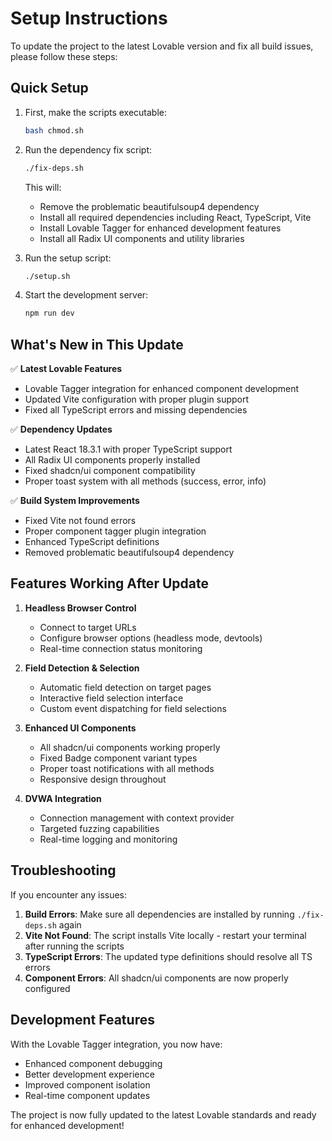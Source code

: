 
# Setup Instructions

To update the project to the latest Lovable version and fix all build issues, please follow these steps:

## Quick Setup

1. First, make the scripts executable:
   ```bash
   bash chmod.sh
   ```

2. Run the dependency fix script:
   ```bash
   ./fix-deps.sh
   ```
   This will:
   - Remove the problematic beautifulsoup4 dependency
   - Install all required dependencies including React, TypeScript, Vite
   - Install Lovable Tagger for enhanced development features
   - Install all Radix UI components and utility libraries
   
3. Run the setup script:
   ```bash
   ./setup.sh
   ```
   
4. Start the development server:
   ```bash
   npm run dev
   ```

## What's New in This Update

✅ **Latest Lovable Features**
- Lovable Tagger integration for enhanced component development
- Updated Vite configuration with proper plugin support
- Fixed all TypeScript errors and missing dependencies

✅ **Dependency Updates**
- Latest React 18.3.1 with proper TypeScript support
- All Radix UI components properly installed
- Fixed shadcn/ui component compatibility
- Proper toast system with all methods (success, error, info)

✅ **Build System Improvements**
- Fixed Vite not found errors
- Proper component tagger plugin integration
- Enhanced TypeScript definitions
- Removed problematic beautifulsoup4 dependency

## Features Working After Update

1. **Headless Browser Control**
   - Connect to target URLs
   - Configure browser options (headless mode, devtools)
   - Real-time connection status monitoring

2. **Field Detection & Selection**
   - Automatic field detection on target pages
   - Interactive field selection interface
   - Custom event dispatching for field selections

3. **Enhanced UI Components**
   - All shadcn/ui components working properly
   - Fixed Badge component variant types
   - Proper toast notifications with all methods
   - Responsive design throughout

4. **DVWA Integration**
   - Connection management with context provider
   - Targeted fuzzing capabilities
   - Real-time logging and monitoring

## Troubleshooting

If you encounter any issues:

1. **Build Errors**: Make sure all dependencies are installed by running `./fix-deps.sh` again
2. **Vite Not Found**: The script installs Vite locally - restart your terminal after running the scripts
3. **TypeScript Errors**: The updated type definitions should resolve all TS errors
4. **Component Errors**: All shadcn/ui components are now properly configured

## Development Features

With the Lovable Tagger integration, you now have:
- Enhanced component debugging
- Better development experience
- Improved component isolation
- Real-time component updates

The project is now fully updated to the latest Lovable standards and ready for enhanced development!
